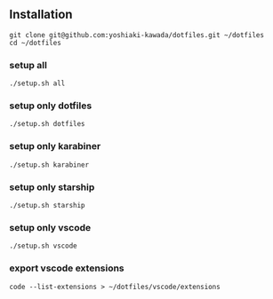 ## Installation
```
git clone git@github.com:yoshiaki-kawada/dotfiles.git ~/dotfiles
cd ~/dotfiles
```

### setup all
```
./setup.sh all
```

### setup only dotfiles
```
./setup.sh dotfiles
```

### setup only karabiner
```
./setup.sh karabiner
```

### setup only starship
```
./setup.sh starship
```

### setup only vscode
```
./setup.sh vscode
```

### export vscode extensions
```
code --list-extensions > ~/dotfiles/vscode/extensions
```
